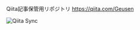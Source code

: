 Qiita記事保管用リポジトリ
<a href='https://qiita.com/Geusen' target="_blank" rel="noopener noreferrer">https://qiita.com/Geusen</a>

![Qiita Sync](https://github.com/Geusen/Qiita_Geusen/actions/workflows/qiita_sync_check.yml/badge.svg)
